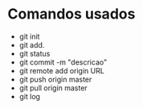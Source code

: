 # Comandos usados
 - git init
 - git add.
 - git status
 - git commit -m "descricao"
 - git remote add origin URL
 - git push origin master
 - git pull origin master
 - git log
